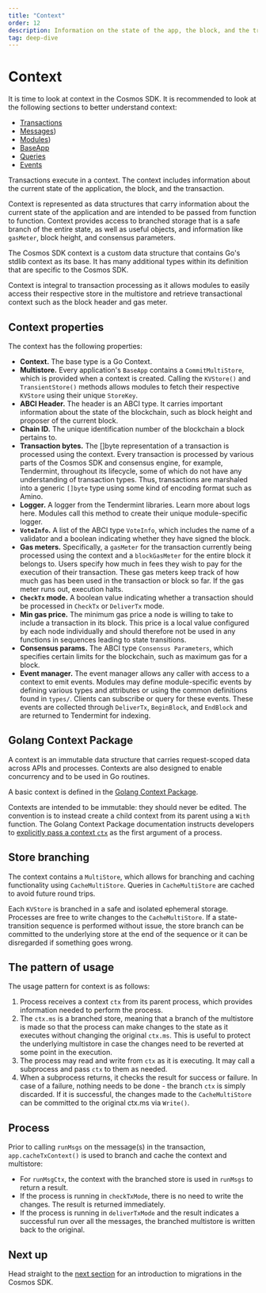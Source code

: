 ```yaml
---
title: "Context"
order: 12
description: Information on the state of the app, the block, and the transaction
tag: deep-dive
---
```


# Context

<HighlightBox type="info">

It is time to look at context in the Cosmos SDK. It is recommended to look at the following sections to better understand context:

* [Transactions](./05-transactions.md)
* [Messages](./07-messages.md))
* [Modules](./08-modules.md))
* [BaseApp](./11-base-app.md)
* [Queries](./12-queries.md)
* [Events](./13-events.md)

</HighlightBox>

Transactions execute in a context. The context includes information about the current state of the application, the block, and the transaction.

Context is represented as data structures that carry information about the current state of the application and are intended to be passed from function to function. Context provides access to branched storage that is a safe branch of the entire state, as well as useful objects, and information like `gasMeter`, block height, and consensus parameters.

The Cosmos SDK context is a custom data structure that contains Go's stdlib context as its base. It has many additional types within its definition that are specific to the Cosmos SDK.

Context is integral to transaction processing as it allows modules to easily access their respective store in the multistore and retrieve transactional context such as the block header and gas meter.

## Context properties

The context has the following properties:

* **Context.** The base type is a Go Context.
* **Multistore.** Every application's `BaseApp` contains a `CommitMultiStore`, which is provided when a context is created. Calling the `KVStore()` and `TransientStore()` methods allows modules to fetch their respective `KVStore` using their unique `StoreKey`.
* **ABCI Header.** The header is an ABCI type. It carries important information about the state of the blockchain, such as block height and proposer of the current block.
* **Chain ID.** The unique identification number of the blockchain a block pertains to.
* **Transaction bytes.** The []byte representation of a transaction is processed using the context. Every transaction is processed by various parts of the Cosmos SDK and consensus engine, for example, Tendermint, throughout its lifecycle, some of which do not have any understanding of transaction types. Thus, transactions are marshaled into a generic `[]byte` type using some kind of encoding format such as Amino.
* **Logger.** A logger from the Tendermint libraries. Learn more about logs here. Modules call this method to create their unique module-specific logger.
* **`VoteInfo`.** A list of the ABCI type `VoteInfo`, which includes the name of a validator and a boolean indicating whether they have signed the block.
* **Gas meters.** Specifically, a `gasMeter` for the transaction currently being processed using the context and a `blockGasMeter` for the entire block it belongs to. Users specify how much in fees they wish to pay for the execution of their transaction. These gas meters keep track of how much gas has been used in the transaction or block so far. If the gas meter runs out, execution halts.
* **`CheckTx` mode.** A boolean value indicating whether a transaction should be processed in `CheckTx` or `DeliverTx` mode.
* **Min gas price.** The minimum gas price a node is willing to take to include a transaction in its block. This price is a local value configured by each node individually and should therefore not be used in any functions in sequences leading to state transitions.
* **Consensus params.** The ABCI type `Consensus Parameters`, which specifies certain limits for the blockchain, such as maximum gas for a block.
* **Event manager.** The event manager allows any caller with access to a context to emit events. Modules may define module-specific events by defining various types and attributes or using the common definitions found in `types/`. Clients can subscribe or query for these events. These events are collected through `DeliverTx`, `BeginBlock`, and `EndBlock` and are returned to Tendermint for indexing.

## Golang Context Package

A context is an immutable data structure that carries request-scoped data across APIs and processes. Contexts are also designed to enable concurrency and to be used in Go routines.

<HighlightBox type="info">

A basic context is defined in the [Golang Context Package](https://pkg.go.dev/context).

</HighlightBox>

Contexts are intended to be immutable: they should never be edited. The convention is to instead create a child context from its parent using a `With` function. The Golang Context Package documentation instructs developers to [explicitly pass a context `ctx`](https://pkg.go.dev/context) as the first argument of a process.

## Store branching

The context contains a `MultiStore`, which allows for branching and caching functionality using `CacheMultiStore`. Queries in `CacheMultiStore` are cached to avoid future round trips.

Each `KVStore` is branched in a safe and isolated ephemeral storage. Processes are free to write changes to the `CacheMultiStore`. If a state-transition sequence is performed without issue, the store branch can be committed to the underlying store at the end of the sequence or it can be disregarded if something goes wrong.

## The pattern of usage

The usage pattern for context is as follows:

1. Process receives a context `ctx` from its parent process, which provides information needed to perform the process.
2. The `ctx.ms` is a branched store, meaning that a branch of the multistore is made so that the process can make changes to the state as it executes without changing the original `ctx.ms`. This is useful to protect the underlying multistore in case the changes need to be reverted at some point in the execution.
3. The process may read and write from `ctx` as it is executing. It may call a subprocess and pass `ctx` to them as needed.
4. When a subprocess returns, it checks the result for success or failure. In case of a failure, nothing needs to be done - the branch `ctx` is simply discarded. If it is successful, the changes made to the `CacheMultiStore` can be committed to the original ctx.ms via `Write()`.

## Process

Prior to calling `runMsgs` on the message(s) in the transaction, `app.cacheTxContext()` is used to branch and cache the context and multistore:

* For `runMsgCtx`, the context with the branched store is used in `runMsgs` to return a result.
* If the process is running in `checkTxMode`, there is no need to write the changes. The result is returned immediately.
* If the process is running in `deliverTxMode` and the result indicates a successful run over all the messages, the branched multistore is written back to the original.

## Next up

Head straight to the [next section](./15-migrations.md) for an introduction to migrations in the Cosmos SDK.
